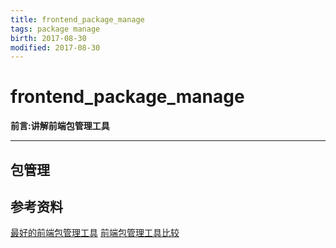 ```yaml
---
title: frontend_package_manage    
tags: package manage       
birth: 2017-08-30      
modified: 2017-08-30      
---
```


frontend_package_manage
===
**前言:讲解前端包管理工具**

---

## 包管理


## 参考资料
[最好的前端包管理工具](https://www.slant.co/topics/1488/~front-end-package-managers)
[前端包管理工具比较](https://github.com/wilmoore/frontend-packagers)